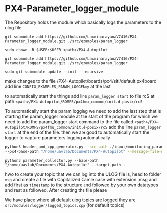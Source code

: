 # PX4-Parameter_logger_module
The Repository holds the module which basically logs the parameters to the ulog file


```{bash}
git submodule add https://github.com/LaxminarayanaV7416/PX4-Parameter_logger_module.git ./src/examples/param_logger
```

```{bash}
sudo chown -R $USER:$USER <path>/PX4-Autopilot
```

```{bash}
git submodule add https://github.com/LaxminarayanaV7416/PX4-Parameter_logger_module.git ./src/examples/param_logger
```

```{bash}
sudo git submodule update --init --recursive
```

make changes to the file <path>/PX4-Autopilot/boards/px4/sitl/default.px4board
add line `CONFIG_EXAMPLES_PARAM_LOGGER=y` at the last


to automatically start the things add line `param_logger start` to file rcS at path `<path>/PX4-Autopilot/ROMFS/px4fmu_common/init.d-posix/rcS`



To automatically start the param logging we need to add the last step that is starting the param_logger module at the start of the program for which we need to add the param_logger start command to the file called `<path>/PX4-Autopilot/ROMFS/px4fmu_common/init.d-posix/rcS` add the line `param_logger start` at the end of the file. then we are good to automatically start the logger to capture parameters logging automatically




```bash
python3 header_and_cpp_generator.py --src-path ./input/monitoring_parameters.json --base-path . \
--px4-base-path "/home/uavlab/Documents/PX4-Autopilot" --message-file-name "trail_message"
```



`python3 parameter_collector.py --base-path "/home/uavlab/Documents/PX4-Autopilot" --target-path .`

hwo to create your topic that we can log into the ULOG file is, head to folder `msg` and create a file with Capitalized Camle case with extension .msg and add first as `timestamp` to the structure and followed by your own datatypes and rest as followed. After creating the file please 


We have place where all default ulog topics are logged they are `src/modules/logger/logged_topics.cpp` (for default topics)

